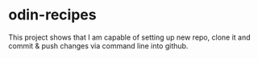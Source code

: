# odin-recipes
This project shows that I am capable of setting up new repo, clone it and commit & push changes via command line into github.